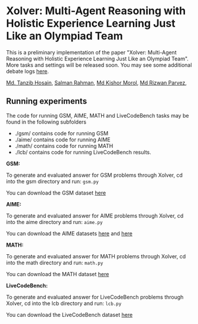 # Xolver: Multi-Agent Reasoning with Holistic Experience Learning Just Like an Olympiad Team

This is a preliminary implementation of the paper "Xolver: Multi-Agent Reasoning with Holistic Experience Learning Just Like an Olympiad Team". More tasks and settings will be released soon. You may see some additional debate logs [here]().

[Md. Tanzib Hosain](https://www.linkedin.com/in/tanzib-mahammad-9334b1304/),
[Salman Rahman](https://salmanrahman.net/),
[Md Kishor Morol](https://www.linkedin.com/in/kishormorol/),
[Md Rizwan Parvez](https://researchportal.hbku.edu.qa/en/persons/md-rizwan-parvez),

## Running experiments

The code for running GSM, AIME, MATH and LiveCodeBench tasks may be found in the following subfolders

* ./gsm/ contains code for running GSM
* ./aime/ contains code for running AIME
* ./math/ contains code for running MATH
* ./lcb/ contains code for running LiveCodeBench results.

**GSM:**

To generate and evaluated answer for GSM problems through Xolver, cd into the gsm directory and run:
	`gsm.py`

You can download the GSM dataset [here](https://huggingface.co/datasets/openai/gsm8k)

 **AIME:**

To generate and evaluated answer for AIME problems through Xolver, cd into the aime directory and run:
	`aime.py`

You can download the AIME datasets [here](https://huggingface.co/datasets/HuggingFaceH4/aime_2024) and [here](https://huggingface.co/datasets/yentinglin/aime_2025) 

**MATH:**

To generate and evaluated answer for MATH problems through Xolver, cd into the math directory and run:
	`math.py`

 You can download the MATH dataset [here](https://huggingface.co/datasets/di-zhang-fdu/MATH500)

 **LiveCodeBench:**

To generate and evaluated answer for LiveCodeBench problems through Xolver, cd into the lcb directory and run:
	`lcb.py`

 You can download the LiveCodeBench dataset [here](https://huggingface.co/datasets/livecodebench/code_generation)
